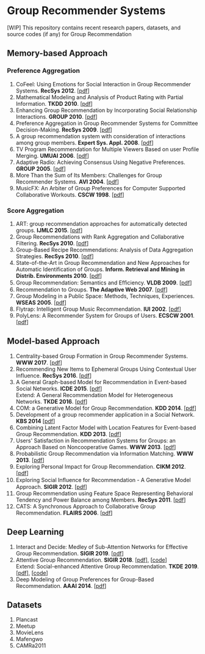 # Group Recommender Systems
\[WIP\] This repository contains recent research papers, datasets, and source codes (if any) for Group Recommendation

## Memory-based Approach

### Preference Aggregation
1. CoFeel: Using Emotions for Social Interaction in Group Recommender Systems. **RecSys 2012**. \[[pdf](http://ceur-ws.org/Vol-891/interfacers12_submission_4.pdf)\]
2. Mathematical Modeling and Analysis of Product Rating with Partial Information. **TKDD 2010**. \[[pdf](http://www.cse.cuhk.edu.hk/~cslui/PUBLICATION/TKDD_product_rating.pdf)\]
3. Enhancing Group Recommendation by Incorporating Social Relationship Interactions. **GROUP 2010**. \[[pdf](http://citeseerx.ist.psu.edu/viewdoc/download?doi=10.1.1.298.8069&rep=rep1&type=pdf)\]
4. Preference Aggregation in Group Recommender Systems for Committee Decision-Making. **RecSys 2009**. \[[pdf](https://dl.acm.org/doi/pdf/10.1145/1639714.1639782)\]
5. A group recommendation system with consideration of interactions among group members. **Expert Sys. Appl. 2008**. \[[pdf](https://www.sciencedirect.com/science/article/abs/pii/S0957417407000863)\]
6. TV Program Recommendation for Multiple Viewers Based on user Profile Merging. **UMUAI 2006**. \[[pdf](http://www.ccm.media.kyoto-u.ac.jp/~yu/UMUAI_Zhiwen%20Yu.pdf)\]
7. Adaptive Radio: Achieving Consensus Using Negative Preferences. **GROUP 2005**. \[[pdf](https://www.cs.unm.edu/~dlchao/papers/chao05group.pdf)\]
8. More Than the Sum of Its Members: Challenges for Group Recommender Systems. **AVI 2004**. \[[pdf](https://chusable.com/archives/homepage-2017/pdf/avi04.jameson-long.pdf)\]
9. MusicFX: An Arbiter of Group Preferences for Computer Supported Collaborative Workouts. **CSCW 1998**. \[[pdf](http://citeseerx.ist.psu.edu/viewdoc/download?doi=10.1.1.34.516&rep=rep1&type=pdf)\]

### Score Aggregation
1. ART: group recommendation approaches for automatically detected groups. **IJMLC 2015**. \[[pdf](https://link.springer.com/article/10.1007/s13042-015-0371-4)\]
2. Group Recommendations with Rank Aggregation and Collaborative Filtering. **RecSys 2010**. \[[pdf](http://citeseerx.ist.psu.edu/viewdoc/download?doi=10.1.1.453.2513&rep=rep1&type=pdf)\]
3. Group-Based Recipe Recommendations: Analysis of Data Aggregation Strategies. **RecSys 2010**. \[[pdf](https://dl.acm.org/doi/10.1145/1864708.1864732)\]
4. State-of-the-Art in Group Recommendation and New Approaches for Automatic Identification of Groups. **Inform. Retrieval and Mining in Distrib. Environments 2010**. \[[pdf](https://link.springer.com/chapter/10.1007/978-3-642-16089-9_1)\]
5. Group Recommendation: Semantics and Efﬁciency. **VLDB 2009**. \[[pdf](https://dl.acm.org/doi/10.14778/1687627.1687713)\]
6. Recommendation to Groups. **The Adaptive Web 2007**. \[[pdf](https://link.springer.com/chapter/10.1007/978-3-540-72079-9_20)\]
7. Group Modeling in a Public Space: Methods, Techniques, Experiences. **WSEAS 2005**. \[[pdf](http://citeseerx.ist.psu.edu/viewdoc/download?doi=10.1.1.555.1191&rep=rep1&type=pdf)\]
8. Flytrap: Intelligent Group Music Recommendation. **IUI 2002**. \[[pdf](http://citeseerx.ist.psu.edu/viewdoc/download?doi=10.1.1.7.5973&rep=rep1&type=pdf)\]
9. PolyLens: A Recommender System for Groups of Users. **ECSCW 2001**. \[[pdf](https://link.springer.com/chapter/10.1007/0-306-48019-0_11)\]

## Model-based Approach
1. Centrality-based Group Formation in Group Recommender Systems. **WWW 2017**. \[[pdf](http://papers.www2017.com.au.s3-website-ap-southeast-2.amazonaws.com/companion/p1187.pdf)\]
2. Recommending New Items to Ephemeral Groups Using Contextual User Influence. **RecSys 2016**. \[[pdf](https://dl.acm.org/doi/10.1145/2959100.2959137)\]
3. A General Graph-based Model for Recommendation in Event-based Social Networks. **ICDE 2015**. \[[pdf](https://www.ntu.edu.sg/home/gaocong/papers/ICDE15_research_391.pdf)\] <br> 
Extend: A General Recommendation Model for Heterogeneous Networks. **TKDE 2016**. \[[pdf](https://ieeexplore.ieee.org/document/7546911)\]
4. COM: a Generative Model for Group Recommendation. **KDD 2014**. \[[pdf](https://dl.acm.org/doi/10.1145/2623330.2623616)\]
5. Development of a group recommender application in a Social Network. **KBS 2014** \[[pdf](https://www.sciencedirect.com/science/article/abs/pii/S095070511400197X)\]
6. Combining Latent Factor Model with Location Features for Event-based Group Recommendation. **KDD 2013**. \[[pdf](https://weizhangltt.github.io/paper/zhang-kdd2013.pdf)\]
7. Users' Satisfaction in Recommendation Systems for Groups: an Approach Based on Noncooperative Games. **WWW 2013**. \[[pdf](http://www2013.w3c.br/companion/p951.pdf)\]
8. Probabilistic Group Recommendation via Information Matching. **WWW 2013**. \[[pdf](http://www0.cs.ucl.ac.uk/staff/J.Gorla/www13-group-recs-gorla.pdf)\]
9. Exploring Personal Impact for Group Recommendation. **CIKM 2012**. \[[pdf](https://dl.acm.org/doi/10.1145/2396761.2396848)\]
10. Exploring Social Inﬂuence for Recommendation - A Generative Model Approach. **SIGIR 2012**. \[[pdf](https://dl.acm.org/doi/10.1145/2348283.2348373)\]
11. Group Recommendation using Feature Space Representing Behavioral Tendency and Power Balance among Members. **RecSys 2011**. \[[pdf](https://dl.acm.org/doi/10.1145/2043932.2043953)\] 
12. CATS: A Synchronous Approach to Collaborative Group Recommendation. **FLAIRS 2006**. \[[pdf](https://www.aaai.org/Papers/FLAIRS/2006/Flairs06-015.pdf)\]


## Deep Learning
1. Interact and Decide: Medley of Sub-Attention Networks for Effective Group Recommendation. **SIGIR 2019**. \[[pdf](https://arxiv.org/pdf/1804.04327.pdf)\]
2. Attentive Group Recommendation. **SIGIR 2018**. \[[pdf](http://staff.ustc.edu.cn/~hexn/papers/sigir18-groupRS.pdf)\], \[[code](https://github.com/LianHaiMiao/Attentive-Group-Recommendation)\] <br>
Extend: Social-enhanced Attentive Group Recommendation. **TKDE 2019**. \[[pdf](http://staff.ustc.edu.cn/~hexn/papers/tkde19-social-group-rec.pdf)\], \[[code](https://github.com/caoda0721/SoAGREE)\]
3. Deep Modeling of Group Preferences for Group-Based Recommendation. **AAAI 2014**. \[[pdf](https://www.semanticscholar.org/paper/Deep-Modeling-of-Group-Preferences-for-Group-Based-Hu-Cao/d8b92ef3ca4d6ed5b5edda5b308802bd0a3df3b7)\]


## Datasets
1. Plancast
2. Meetup
3. MovieLens 
4. Mafengwo
5. CAMRa2011
 
